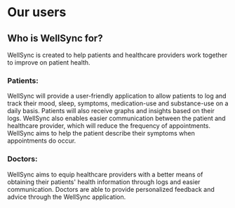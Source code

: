 # Our users

## Who is WellSync for?
WellSync is created to help patients and healthcare providers work together to improve on patient health.

### Patients:
WellSync will provide a user-friendly application to allow patients to log and track their mood, sleep, symptoms, medication-use and substance-use on a daily basis. Patients will also receive graphs and insights based on their logs. WellSync also enables easier communication between the patient and healthcare provider, which will reduce the frequency of appointments. WellSync aims to help the patient describe their symptoms when appointments do occur.

### Doctors:
WellSync aims to equip healthcare providers with a better means of obtaining their patients' health information through logs and easier communication. Doctors are able to provide personalized feedback and advice through the WellSync application.